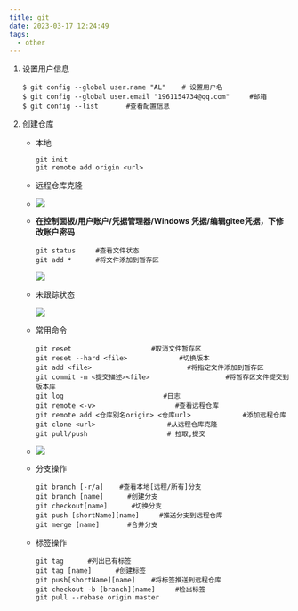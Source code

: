 ```yaml
---
title: git
date: 2023-03-17 12:24:49
tags:
  - other
---
```


1. 设置用户信息

   ```shell
   $ git config --global user.name "AL"    # 设置用户名
   $ git config --global user.email "1961154734@qq.com"		#邮箱
   $ git config --list		 #查看配置信息
   ```
2. 创建仓库

   - 本地

     ```shell
     git init
     git remote add origin <url>
     ```
   - 远程仓库克隆
   - ![](https://hougen.oss-cn-guangzhou.aliyuncs.com/blog-img/1710677037-fe72f6846465553afc80df12a588221def785e54.png)
   - **在控制面板/用户账户/凭据管理器/Windows 凭据/编辑gitee凭据，下修改账户密码**

     ```shell
     git status		#查看文件状态
     git add * 		#将文件添加到暂存区
     ```
     ![](https://hougen.oss-cn-guangzhou.aliyuncs.com/blog-img/1710677041-5af6b317ec6055ee1b8043502235bfa9902b866f.png)
   - 未跟踪状态

     ![](https://hougen.oss-cn-guangzhou.aliyuncs.com/blog-img/1710677044-bbaf37a1793b7744db212e03d88ff6543a36c32d.png)
   - 常用命令

     ```shell
     git reset		              #取消文件暂存区
     git reset --hard <file> 	         #切换版本
     git add <file>					       #将指定文件添加到暂存区
     git commit -m <提交描述><file>                   #将暂存区文件提交到版本库
     git log 			             #日志
     git remote	<-v>			        #查看远程仓库
     git remote add <仓库别名origin> <仓库url>	    	 #添加远程仓库
     git clone <url>			      #从远程仓库克隆
     git pull/push	 			      # 拉取,提交
     
     ```
   - ![](https://hougen.oss-cn-guangzhou.aliyuncs.com/blog-img/1710677048-92c4dc6db4f6bb1aea2cf34bef207d1e545505a2.png)
   - 分支操作

     ```shell
     git branch [-r/a]	  #查看本地[远程/所有]分支
     git branch [name] 	    #创建分支
     git checkout[name]	     #切换分支
     git push [shortName][name]     #推送分支到远程仓库
     git merge [name]	    #合并分支
     ```
   - 标签操作

     ```shell
     git tag	  #列出已有标签
     git tag [name]		 #创建标签
     git push[shortName][name]	  #将标签推送到远程仓库
     git checkout -b [branch][name] 	#检出标签
     git pull --rebase origin master
     ```
